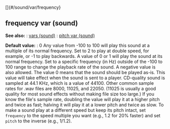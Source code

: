 []{#/sound/var/frequency}
  ## frequency var (sound)
  **See also:**
  :   [vars (sound)](ref/sound/var)
  :   [pitch var (sound)](ref/sound/var/pitch)
  <!-- -->
  **Default value:**
  :   0
  Any value from -100 to 100 will play this sound at a multiple of its
  normal frequency. Set to 2 to play at double speed, for example, or -1
  to play backwards. A value of 0 or 1 will play the sound at its normal
  frequency.
  Set to a specific frequency (in Hz) outside of the -100 to 100 range to
  change the playback rate of the sound. A negative value is also allowed.
  The value 0 means that the sound should be played as-is. This value will
  take effect when the sound is sent to a player.
  CD-quality sound is sampled at 44.1 KHz, which is a value of 44100.
  Other common sample rates for .wav files are 8000, 11025, and 22050.
  (11025 is usually a good quality for most sound effects without making
  file size too large.) If you know the file\'s sample rate, doubling the
  value will play it at a higher pitch and twice as fast; halving it will
  play it at a lower pitch and twice as slow.
  To make a sound play at a different speed but keep its pitch intact, set
  `frequency` to the speed multiple you want (e.g., 1.2 for 20% faster)
  and set `pitch` to the inverse (e.g., 1/1.2).